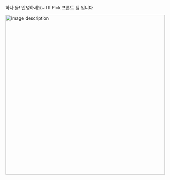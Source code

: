 하나 둘! 안녕하세요~ IT Pick 프론트 팀 입니다

<img src="https://github.com/IT-Pick/IT-Pick-Frontend/assets/131771046/4953657f-1f4a-4a6b-b50e-e5e09d535f37" alt="Image description" width="500" />
